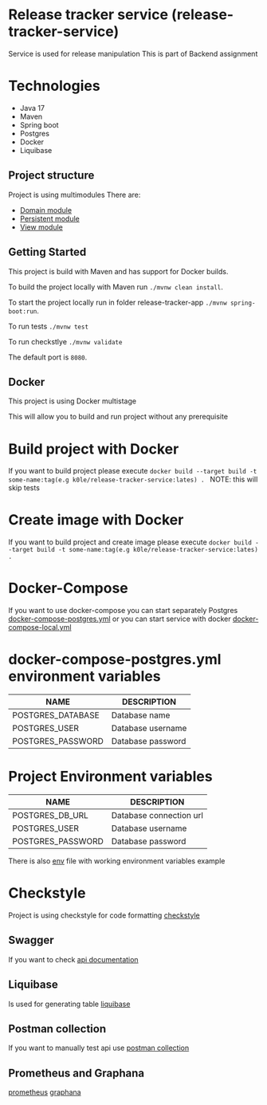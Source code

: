 # Release tracker service (release-tracker-service)

Service is used for release manipulation
This is part of Backend assignment

# Technologies

- Java 17
- Maven
- Spring boot
- Postgres
- Docker
- Liquibase

## Project structure

Project is using multimodules
There are:

- [Domain module](release-tracker-domain)
- [Persistent module](release-tracker-postgresql-db)
- [View module](release-tracker-rest)

## Getting Started

This project is build with Maven and has support for Docker builds.

To build the project locally with Maven run `./mvnw clean install`.

To start the project locally run in folder release-tracker-app `./mvnw spring-boot:run`.

To run tests `./mvnw test`

To run checkstlye `./mvnw validate`

The default port is `8080`.

## Docker

This project is using Docker multistage

This will allow you to build and run project without any prerequisite

# Build project with Docker

If you want to build project please
execute `docker build --target build -t some-name:tag(e.g k0le/release-tracker-service:lates) . `
NOTE: this will skip tests

# Create image with Docker

If you want to build project and create image please
execute `docker build --target build -t some-name:tag(e.g k0le/release-tracker-service:lates) .`

# Docker-Compose

If you want to use docker-compose you can start separately
Postgres [docker-compose-postgres.yml](docker-compose/docker-compose-postgresql.yml) or you can start service with
docker [docker-compose-local.yml](docker-compose/docker-compose-local.yml)

# docker-compose-postgres.yml environment variables

| NAME              | DESCRIPTION       |
|-------------------|-------------------|
| POSTGRES_DATABASE | Database name     |
| POSTGRES_USER     | Database username |
| POSTGRES_PASSWORD | Database password |

# Project Environment variables

| NAME              | DESCRIPTION             |
|-------------------|-------------------------|
| POSTGRES_DB_URL   | Database connection url |
| POSTGRES_USER     | Database username       |
| POSTGRES_PASSWORD | Database password       |

There is also [env](.env) file with working environment variables example

# Checkstyle

Project is using checkstyle for code formatting
[checkstyle](codestyle/checkstyle.xml)

## Swagger

If you want to check [api documentation](http://localhost:8080/swagger-ui/index.html)

## Liquibase

Is used for generating table
[liquibase](release-tracker-postgresql-db/src/main/resources/db/changelog)

## Postman collection

If you want to manually test api use [postman collection](Release%20tracker.postman_collection.json)

## Prometheus and Graphana
[prometheus](docker-compose/docker-compose-prometheus.yml)
[graphana](docker-compose/docker-compose-graphana.yml)